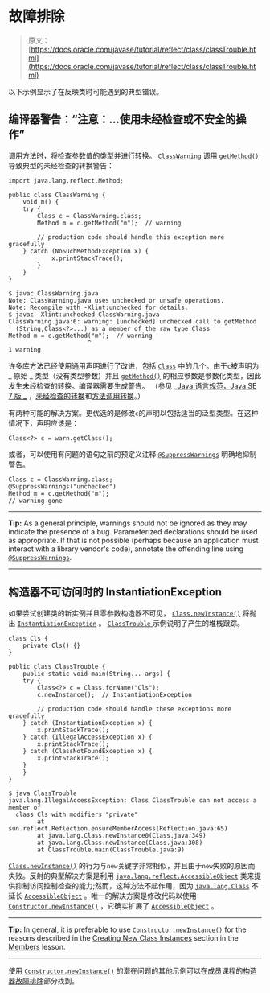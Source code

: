 # 故障排除

> 原文： [https://docs.oracle.com/javase/tutorial/reflect/class/classTrouble.html](https://docs.oracle.com/javase/tutorial/reflect/class/classTrouble.html)

以下示例显示了在反映类时可能遇到的典型错误。

## 编译器警告：“注意：...使用未经检查或不安全的操作”

调用方法时，将检查参数值的类型并进行转换。 [``ClassWarning`` ](example/ClassWarning.java)调用 [`getMethod()`](https://docs.oracle.com/javase/8/docs/api/java/lang/Class.html#getMethod-java.lang.String-java.lang.Class...-) 导致典型的未经检查的转换警告：

```
import java.lang.reflect.Method;

public class ClassWarning {
    void m() {
	try {
	    Class c = ClassWarning.class;
	    Method m = c.getMethod("m");  // warning

        // production code should handle this exception more gracefully
	} catch (NoSuchMethodException x) {
    	    x.printStackTrace();
    	}
    }
}

```

```
$ javac ClassWarning.java
Note: ClassWarning.java uses unchecked or unsafe operations.
Note: Recompile with -Xlint:unchecked for details.
$ javac -Xlint:unchecked ClassWarning.java
ClassWarning.java:6: warning: [unchecked] unchecked call to getMethod
  (String,Class<?>...) as a member of the raw type Class
Method m = c.getMethod("m");  // warning
                      ^
1 warning

```

许多库方法已经使用通用声明进行了改进，包括 [`Class`](https://docs.oracle.com/javase/8/docs/api/java/lang/Class.html) 中的几个。由于`c`被声明为 _ 原始 _ 类型（没有类型参数）并且 [`getMethod()`](https://docs.oracle.com/javase/8/docs/api/java/lang/Class.html#getMethod-java.lang.String-java.lang.Class...-) 的相应参数是参数化类型，因此发生未经检查的转换。编译器需要生成警告。 （参见 [_Java 语言规范，Java SE 7 版 _](https://docs.oracle.com/javase/specs/jls/se7/html/index.html) ，[未经检查的转换](https://docs.oracle.com/javase/specs/jls/se7/html/jls-5.html#jls-5.1.9)和[方法调用转换](https://docs.oracle.com/javase/specs/jls/se7/html/jls-5.html#jls-5.3)。）

有两种可能的解决方案。更优选的是修改`c`的声明以包括适当的泛型类型。在这种情况下，声明应该是：

```
Class<?> c = warn.getClass();

```

或者，可以使用有问题的语句之前的预定义注释 [`@SuppressWarnings`](https://docs.oracle.com/javase/8/docs/api/java/lang/SuppressWarnings.html) 明确地抑制警告。

```
Class c = ClassWarning.class;
@SuppressWarnings("unchecked")
Method m = c.getMethod("m");  
// warning gone

```

* * *

**Tip:** As a general principle, warnings should not be ignored as they may indicate the presence of a bug. Parameterized declarations should be used as appropriate. If that is not possible (perhaps because an application must interact with a library vendor's code), annotate the offending line using [`@SuppressWarnings`](https://docs.oracle.com/javase/8/docs/api/java/lang/SuppressWarnings.html).

* * *

## 构造器不可访问时的 InstantiationException

如果尝试创建类的新实例并且零参数构造器不可见， [`Class.newInstance()`](https://docs.oracle.com/javase/8/docs/api/java/lang/Class.html#newInstance--) 将抛出 [`InstantiationException`](https://docs.oracle.com/javase/8/docs/api/java/lang/InstantiationException.html) 。 [``ClassTrouble`` ](example/ClassTrouble.java)示例说明了产生的堆栈跟踪。

```
class Cls {
    private Cls() {}
}

public class ClassTrouble {
    public static void main(String... args) {
	try {
	    Class<?> c = Class.forName("Cls");
	    c.newInstance();  // InstantiationException

        // production code should handle these exceptions more gracefully
	} catch (InstantiationException x) {
	    x.printStackTrace();
	} catch (IllegalAccessException x) {
	    x.printStackTrace();
	} catch (ClassNotFoundException x) {
	    x.printStackTrace();
	}
    }
}

```

```
$ java ClassTrouble
java.lang.IllegalAccessException: Class ClassTrouble can not access a member of
  class Cls with modifiers "private"
        at sun.reflect.Reflection.ensureMemberAccess(Reflection.java:65)
        at java.lang.Class.newInstance0(Class.java:349)
        at java.lang.Class.newInstance(Class.java:308)
        at ClassTrouble.main(ClassTrouble.java:9)

```

[`Class.newInstance()`](https://docs.oracle.com/javase/8/docs/api/java/lang/Class.html#newInstance--) 的行为与`new`关键字非常相似，并且由于`new`失败的原因而失败。反射的典型解决方案是利用 [`java.lang.reflect.AccessibleObject`](https://docs.oracle.com/javase/8/docs/api/java/lang/reflect/AccessibleObject.html) 类来提供抑制访问控制检查的能力;然而，这种方法不起作用，因为 [`java.lang.Class`](https://docs.oracle.com/javase/8/docs/api/java/lang/Class.html) 不延长 [`AccessibleObject`](https://docs.oracle.com/javase/8/docs/api/java/lang/reflect/AccessibleObject.html) 。唯一的解决方案是修改代码以使用 [`Constructor.newInstance()`](https://docs.oracle.com/javase/8/docs/api/java/lang/reflect/Constructor.html#newInstance-java.lang.Object...-) ，它确实扩展了 [`AccessibleObject`](https://docs.oracle.com/javase/8/docs/api/java/lang/reflect/AccessibleObject.html) 。

* * *

**Tip:** In general, it is preferable to use [`Constructor.newInstance()`](https://docs.oracle.com/javase/8/docs/api/java/lang/reflect/Constructor.html#newInstance-java.lang.Object...-) for the reasons described in the [Creating New Class Instances](../member/ctorInstance.html) section in the [Members](../member/index.html) lesson.

* * *

使用 [`Constructor.newInstance()`](https://docs.oracle.com/javase/8/docs/api/java/lang/reflect/Constructor.html#newInstance-java.lang.Object...-) 的潜在问题的其他示例可以在[成员](../member/index.html)课程的[构造器故障排除](../member/ctorTrouble.html)部分找到。